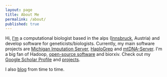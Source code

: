 ```yaml
---
layout: page
title: About Me
permalink: /about/
published: true
---
```


Hi,
[I'm](http://seppinho.github.io/images/seb.jpg) a computational biologist based in the alps ([Innsbruck](https://www.innsbruck.info/en/), Austria) and develop software for geneticists/biologists. 
Currently, my main software projects are [Michigan Imputation Server](https://imputationserver.sph.umich.edu), [HaploGrep](http://haplogrep.uibk.ac.at/) and [mtDNA-Server](https://mtdna-server.uibk.ac.at). I'm a big fan of Hadoop, [open-source software](https://github.com/seppinho) and biorxiv. Check out my [Google Scholar Profile](https://scholar.google.at/citations?user=xx6B8OUAAAAJ&hl=en) and [projects](http://seppinho.github.io/projects).

I also [blog](http://seppinho.github.io/) from time to time.
